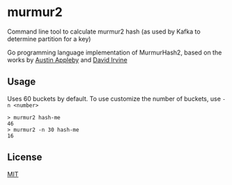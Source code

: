 # murmur2
Command line tool to calculate murmur2 hash (as used by Kafka to determine partition for a key)

Go programming language implementation of MurmurHash2, based on the works by [Austin Appleby](https://code.google.com/p/smhasher/) and [David Irvine](https://github.com/aviddiviner/go-murmur)

## Usage
Uses 60 buckets by default. To use customize the number of buckets, use ```-n <number>```

    > murmur2 hash-me
    46
    > murmur2 -n 30 hash-me
    16

## License
[MIT](LICENSE)
